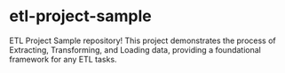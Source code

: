 # etl-project-sample
 ETL Project Sample repository! This project demonstrates the process of Extracting, Transforming, and Loading data, providing a foundational framework for any ETL tasks.
